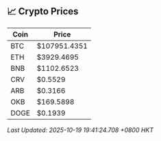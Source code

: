 ## 📈 Crypto Prices

| Coin | Price |
| ---- | ----- |
| BTC | $107951.4351 |
| ETH | $3929.4695 |
| BNB | $1102.6523 |
| CRV | $0.5529 |
| ARB | $0.3166 |
| OKB | $169.5898 |
| DOGE | $0.1939 |

_Last Updated: 2025-10-19 19:41:24.708 +0800 HKT_